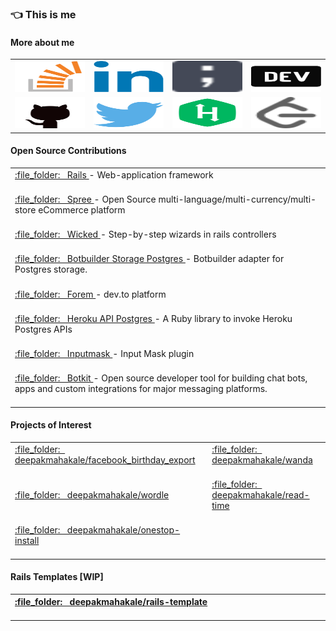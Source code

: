 ### :point_left: This is me

<!--
**deepakmahakale/deepakmahakale** is a ✨ _special_ ✨ repository because its `README.md` (this file) appears on your GitHub profile.

Here are some ideas to get you started:
-->
#### More about me

<table>
  <tr>
    <td>
      <a href="https://stackoverflow.com/users/4758119/deepak-mahakale" title="Stack Overflow" target="_blank">
        <img src="https://raw.githubusercontent.com/deepakmahakale/deepakmahakale/master/images/stackoverflow.svg"
          width=400 height=50 />
      </a>
    </td>
    <td>
      <a href="https://www.linkedin.com/in/deepakmahakale" title="LinkedIn" target="_blank">
        <img src="https://raw.githubusercontent.com/deepakmahakale/deepakmahakale/master/images/linkedin.svg"
          width=400 height=50 />
      </a>
    </td>
    <td>
      <a href="https://deepakmahakale.in/blog" title="Personal Blog" target="_blank">
        <img src="https://raw.githubusercontent.com/deepakmahakale/deepakmahakale/master/images/blog.svg" width=400 height=50 />
      </a>
    </td>
    <td>
      <a href="https://dev.to/deepakmahakale" title="dev.to" target="_blank">
        <img src="https://raw.githubusercontent.com/deepakmahakale/deepakmahakale/master/images/devto.svg" width=400 height=50 />
      </a>
    </td>
  </tr>
  <tr>
    <td>
      <a href="https://github.com/deepakmahakale" title="GitHub" target="_blank">
        <img src="https://raw.githubusercontent.com/deepakmahakale/deepakmahakale/master/images/github.svg"
          width=400 height=50 />
      </a>
    </td>
    <td>
      <a href="https://twitter.com/deepakmahakale" title="Twitter" target="_blank">
        <img src="https://raw.githubusercontent.com/deepakmahakale/deepakmahakale/master/images/twitter.svg"
          width=400 height=50 />
      </a>
    </td>
    <td>
      <a href="https://www.hackerrank.com/deepakmahakale" title="HackerRank" target="_blank">
        <img src="https://raw.githubusercontent.com/deepakmahakale/deepakmahakale/master/images/Hackerrank.svg"
          width=400 height=50 />
      </a>
    </td>
    <td>
      <a href="https://leetcode.com/deepakmahakale" title="LeetCode" target="_blank">
        <img src="https://raw.githubusercontent.com/deepakmahakale/deepakmahakale/master/images/leetcode.svg"
          width=400 height=50 />
      </a>
    </td>
  </tr>
</table>

#### Open Source Contributions

<table>
  <tr>
    <td>
      <a href="https://github.com/rails/rails/pulls/deepakmahakale?q=is%3Aclosed" title="Rails">
        :file_folder:
        &nbsp;
        Rails
      </a>
      - Web-application framework
      <img width=1000 height=1 />
    </td>
  </tr>
  <tr>
    <td>
      <a href="https://github.com/spree/spree/pulls/deepakmahakale?q=is%3Aclosed" title="Spree">
        :file_folder:
        &nbsp;
        Spree
      </a>
      - Open Source multi-language/multi-currency/multi-store eCommerce platform
      <img width=1000 height=1 />
    </td>
  </tr> 
  <tr>
    <td>
      <a href="https://github.com/zombocom/wicked/pulls/deepakmahakale?q=is%3Aclosed" title="Wicked">
        :file_folder:
        &nbsp;
        Wicked
      </a>
      - Step-by-step wizards in rails controllers
      <img width=1000 height=1 />
    </td>
  </tr>
  <tr>
    <td>
      <a href="https://github.com/TDAmeritrade/botbuilder-storage-postgres/pulls/deepakmahakale?q=is%3Aclosed" title="Botbuilder Storage Postgres">
        :file_folder:
        &nbsp;
        Botbuilder Storage Postgres
      </a>
      - Botbuilder adapter for Postgres storage.
      <img width=1000 height=1 />
    </td>
  </tr>
  <tr>
    <td>
      <a href="https://github.com/forem/forem/pulls/deepakmahakale?q=is%3Aclosed" title="Forem">
        :file_folder:
        &nbsp;
        Forem
      </a>
      - dev.to platform
      <img width=1000 height=1 />
    </td>
  </tr>
  <tr>
    <td>
      <a href="https://github.com/coorasse/heroku-api-postgres/pulls/deepakmahakale?q=is%3Aclosed" title="Heroku API Postgres">
        :file_folder:
        &nbsp;
        Heroku API Postgres
      </a>
      - A Ruby library to invoke Heroku Postgres APIs
      <img width=1000 height=1 />
    </td>
  </tr>
  <tr>
    <td>
      <a href="https://github.com/RobinHerbots/Inputmask/pulls/deepakmahakale?q=is%3Aclosed" title="Inputmask">
        :file_folder:
        &nbsp;
        Inputmask
      </a>
      - Input Mask plugin
      <img width=1000 height=1 />
    </td>
  </tr>
  <tr>
    <td>
      <a href="https://github.com/howdyai/botkit/pulls/deepakmahakale?q=is%3Aclosed" title="Botkit">
        :file_folder:
        &nbsp;
        Botkit
      </a>
      - Open source developer tool for building chat bots, apps and custom integrations for major messaging platforms.
      <img width=1000 height=1 />
    </td>
  </tr>
</table>

#### Projects of Interest

<table>
  <tr>
    <td align="left">
      <a href="https://github.com/deepakmahakale/facebook_birthday_export" title="Facebook Birthday Export">
        :file_folder:
        &nbsp;
        deepakmahakale/facebook_birthday_export
        <img width=400 height=1 />
      </a>
    </td>
    <td align="left">
      <a href="https://github.com/deepakmahakale/wanda" title="Wanda">
        :file_folder:
        &nbsp;
        deepakmahakale/wanda
        <img width=400 height=1 />
      </a>
    </td>
  </tr>
  <tr>
    <td align="left">
      <a href="https://github.com/deepakmahakale/wordle" title="Onestop Install">
        :file_folder:
        &nbsp;
        deepakmahakale/wordle
        <img width=400 height=1 />
      </a>
    </td>
    <td align="left">
      <a href="https://github.com/deepakmahakale/read-time" title="Read Time">
        :file_folder:
        &nbsp;
        deepakmahakale/read-time
        <img width=400 height=1 />
      </a>
    </td>
  </tr>
    <tr>
    <td align="left">
      <a href="https://github.com/deepakmahakale/onestop-install" title="Onestop Install">
        :file_folder:
        &nbsp;
        deepakmahakale/onestop-install
        <img width=400 height=1 />
      </a>
    </td>
  </tr>
</table>

#### Rails Templates [WIP]

<table>
  <tr>
    <th align="left">
      <a href="https://github.com/deepakmahakale/rails-template" title="Rails Template">
        :file_folder:
        &nbsp;
        deepakmahakale/rails-template
        <img width=1000 height=1 />
      </a>
    </td>
  </tr>
</table>
